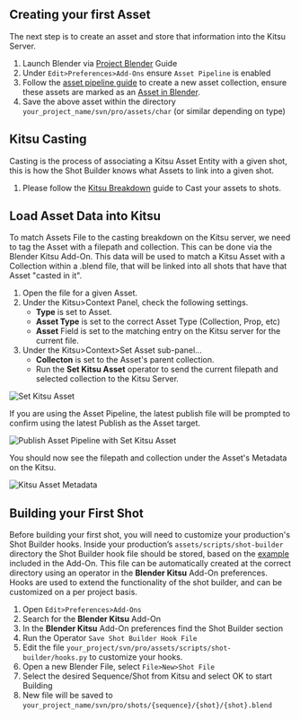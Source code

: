 
## Creating your first Asset
The next step is to create an asset and store that information into the Kitsu Server.

1. Launch Blender via [Project Blender](/artist-guide/project_tools/project-blender.md) Guide
2. Under `Edit>Preferences>Add-Ons` ensure `Asset Pipeline` is enabled
3. Follow the [asset pipeline guide](https://studio.blender.org/pipeline/addons/asset_pipeline) to create a new asset collection, ensure these assets are marked as an [Asset in Blender](https://docs.blender.org/manual/en/latest/files/asset_libraries/introduction.html#creating-an-asset).
4. Save the above asset within the directory `your_project_name/svn/pro/assets/char` (or similar depending on type)

## Kitsu Casting
Casting is the process of associating a Kitsu Asset Entity with a given shot, this is how the Shot Builder knows what Assets to link into a given shot.
1. Please follow the [Kitsu Breakdown](https://kitsu.cg-wire.com/getting-started-production/) guide to Cast your assets to shots.


## Load Asset Data into Kitsu
To match Assets File to the casting breakdown on the Kitsu server, we need to tag the Asset with a filepath and collection. This can be done via the Blender Kitsu Add-On. This data will be used to match a Kitsu Asset with a Collection within a .blend file, that will be linked into all shots that have that Asset "casted in it".

1. Open the file for a given Asset.
2. Under the Kitsu>Context Panel, check the following settings.
    - **Type** is set to Asset.
    - **Asset Type** is set to the correct Asset Type (Collection, Prop, etc)
    - **Asset** Field is set to the matching entry on the Kitsu server for the current file.
3. Under the Kitsu>Context>Set Asset sub-panel...
    - **Collecton**  is set to the Asset's parent collection.
    - Run the **Set Kitsu Asset** operator to send the current filepath and selected collection to the Kitsu Server.


![Set Kitsu Asset](/media/pipeline-overview/shot-production/kitsu_set_asset.jpg)

If you are using the Asset Pipeline, the latest publish file will be prompted to confirm using the latest Publish as the Asset target.

![Publish Asset Pipeline with Set Kitsu Asset](/media/pipeline-overview/shot-production/kitsu_asset_with_asset_pipeline.jpg)

You should now see the filepath and collection under the Asset's Metadata on the Kitsu.

![Kitsu Asset Metadata](/media/pipeline-overview/shot-production/kitsu_asset_metadata.jpg)
## Building your First Shot
Before building your first shot, you will need to customize your production's Shot Builder hooks. Inside your production’s `assets/scripts/shot-builder` directory the Shot Builder hook file should be stored, based on the [example](https://projects.blender.org/studio/blender-studio-tools/src/branch/main/scripts-blender/addons/blender_kitsu/shot_builder/hook_examples) included in the Add-On. This file can be automatically created at the correct directory using an operator in the **Blender Kitsu** Add-On preferences. Hooks are used to extend the functionality of the shot builder, and can be customized on a per project basis.


1. Open `Edit>Preferences>Add-Ons`
2. Search for the **Blender Kitsu** Add-On
3. In the **Blender Kitsu** Add-On preferences find the Shot Builder section
4. Run the Operator `Save Shot Builder Hook File`
5. Edit the file `your_project/svn/pro/assets/scripts/shot-builder/hooks.py` to customize your hooks.
6. Open a new Blender File, select `File>New>Shot File`
7. Select the desired Sequence/Shot from Kitsu and select OK to start Building
8. New file will be saved to  `your_project_name/svn/pro/shots/{sequence}/{shot}/{shot}.blend`
